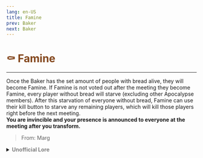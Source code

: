 ```yaml
---
lang: en-US
title: Famine
prev: Baker
next: Baker
---
```


# <font color=#83461c>⚰️ <b>Famine</b></font> <Badge text="Secondary" type="tip" vertical="middle"/>
---

Once the Baker has the set amount of people with bread alive, they will become Famine. If Famine is not voted out after the meeting they become Famine, every player without bread will starve (excluding other Apocalypse members). After this starvation of everyone without bread, Famine can use their kill button to starve any remaining players, which will kill those players right before the next meeting.<br>
<b>You are invincible and your presence is announced to everyone at the meeting after you transform.</b>

> From: Marg

<details>
<summary><b><font color=gray>Unofficial Lore</font></b></summary>

"Yummy bread²"

The Famine was once a cheerful Baker who wanted to be the very best and be the very best he did for a little while then he disobeyed what the "Wizard" said and now people are protesting outside his bakery,

But the last time we saw him was with the "Wizard" which helped him calm down the protesters and mostly fix everything back to normal

He was back on top once again with deliciously tasting bread, but one night he had a dream that warned him the further consequences that may occur with his actions, he ignored it

It was mostly smooth sailing with like 60% percent of the town buying from him and with his a 1000th customer, something happened, 

While working he started to change he turned tan to brown, his hat and outfit started to break down getting destroyed and his visor cracked a dark red

He then started to floated up and said

"THY WHO NOT BOUGHT BREAD FROM ME SHALL PERISH "

And one by one all 30% percent of the population started to fall to their knees and what's left was just their bones lying on the ground, And to those who tried to fight back what's been given can be taken back

Shouldn't had read the contract properly it was really the first sentence "After the given goal has been reached, The Famine will rides", Well it's too late now the first apocalypse has begun no other than

THE FAMINE
> Submitted by: burgerman7286
</details>